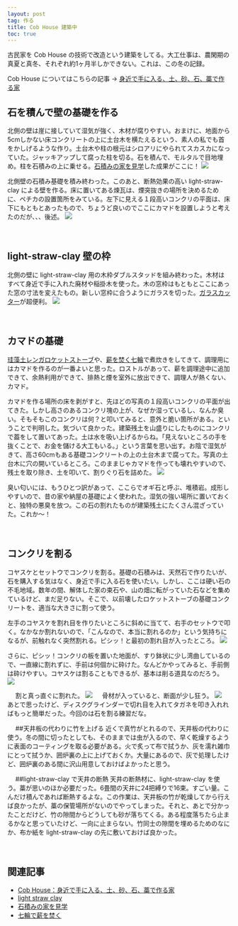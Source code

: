 ```yaml
---
layout: post
tag: 作る
title: Cob House 建築中
toc: true
---
```


古民家を Cob House の技術で改造という建築をしてる。大工仕事は、農閑期の真夏と真冬、それぞれ約1ヶ月半しかできない。これは、この冬の記録。

Cob House についてはこちらの記事 → [身近で手に入る、土、砂、石、藁で作る家](http://kobapan.com/blog/2017/09/30/cob-house.html)


## 石を積んで壁の基礎を作る

北側の壁は崖に接していて湿気が強く、木材が腐りやすい。おまけに、地面から5cmしかない床コンクリートの上に土台木を横たえるという、素人の私でも首をかしげるような作り。土台木や柱の根元はシロアリにやられてスカスカになっていた。ジャッキアップして腐った柱を切る。石を積んで、モルタルで目地埋め。柱を石積みの上に乗せる。[石積みの家を見学](http://kobapan.com/blog/2017/03/13/ishidumi.html)した成果がここに！
![](https://kobapan.com/f/26852445179_3780f8e185.jpg)
　

北側壁の石積み基礎を積み終わった。このあと、断熱効果の高い light-straw-clay による壁を作る。床に置いてある煉瓦は、煙突抜きの場所を決めるために、ペチカの設置箇所をみている。左下に見える１段高いコンクリの平面は、床下にもともとあったもので、ちょうど良いのでここにカマドを設置しようと考えたのだが、、、後述。
![](https://kobapan.com/f/26852458949_fc4a8aa5b4.jpg)

　
## light-straw-clay 壁の枠

北側の壁に light-straw-clay 用の木枠ダブルスタッドを組み終わった。木材はすべて身近で手に入れた廃材や稲掛木を使った。木の窓枠はもともとここにあった窓の寸法を変えたもの。新しい窓枠に合うようにガラスを切った。<a href="https://amzn.to/2LAHrDi">ガラスカッター</a>が超便利。
![](https://kobapan.com/f/27395321298_e05502c8e2.jpg)

　
## カマドの基礎
[珪藻土レンガロケットストーブ](http://kobapan.com/blog/2017/02/18/rocket.html)や、[薪を焚く七輪](http://kobapan.com/blog/2017/03/23/hichirin.html)で煮炊きをしてきて、調理用にはカマドを作るのが一番よいと思った。ロストルがあって、薪を調理途中に追加できて、余熱利用ができて、排熱と煙を室外に放出できて、調理人が熱くない、カマド。

カマドを作る場所の床を剥がすと、先ほどの写真の１段高いコンクリの平面が出てきた。しかし高さのあるコンクリ塊の上が、なぜか湿っているし、なんか臭い。そもそもこのコンクリは何？と叩いてみると、意外と脆い箇所がある。ということで判明した。気づいて良かった。建築残土を山盛りにしたものにコンクリで葢をして置いてあった。土は水を吸い上げるからね。「見えないところの手を抜くことで、お金を儲ける大工もいる。」という言葉を思い出す。お陰で湿気がきて、高さ60cmもある基礎コンクリートの上の土台木まで腐ってた。写真の土台木に穴の開いているところ。このままじゃカマドを作っても壊れやすいので、残土を取り除き、土を叩いて、割りぐり石を詰めた。
![](https://kobapan.com/f/26396771967_2ca81d9b4a.jpg)

臭い匂いには、もうひとつ訳があって、ここらでオギ石と呼ぶ、堆積岩。成形しやすいので、昔の家や納屋の基礎によく使われた。湿気の強い場所に置いておくと、独特の悪臭を放つ。この石の割れたものが建築残土にたくさん混ざっていた。これか～！

　
## コンクリを割る
コヤスケとセットウでコンクリを割る。基礎の石積みは、天然石で作りたいが、石を購入する気はなく、身近で手に入る石を使いたい。しかし、ここは硬い石の不毛地域。数年の間、解体した家の束石や、山の畑に転がっていた石などを集めているけど、まだ足りない。そこで、以前壊したロケットストーブの基礎コンクリートを、適当な大きさに割って使う。

左手のコヤスケを割れ目を作りたいところに斜めに当てて、右手のセットウで叩く。なかなか割れないので、「こんなので、本当に割れるのか」という気持ちになるが、前触れなく突然割れる。ピシッ！と最初の割れ目が入ったところ。
![](https://kobapan.com/f/24976005098_788dcd2462.jpg)
　

さらに、ピシッ！コンクリの板を置いた地面が、すり鉢状に少し湾曲しているので、一直線に割れずに、手前は何個かに砕けた。なんどかやってみると、手前側は砕けやすい。コヤスケは割ることもできるが、基本は削る道具なのだろう。
![](https://kobapan.com/f/37961327995_8de060063c.jpg)

　
割と真っ直ぐに割れた。
![](https://kobapan.com/f/38817306642_769c69f85d.jpg)
　
骨材が入っていると、断面が少し狂う。
![](https://kobapan.com/f/27071938039_ff1876b73a.jpg)
　
あとで思ったけど、ディスクグラインダーで切れ目を入れてタガネを叩き入れればもっと簡単だった。今回のは石を割る練習だな。

　
##天井板の代わりに竹を上げる
近くで真竹がとれるので、天井板の代わりに使う。冬の間に切ったとしても、そのままでは虫が入るので、早く乾燥するように表面のコーティングを取る必要がある。火で炙って布で拭うか、灰を濡れ雑巾にとって拭うか、囲炉裏の上に上げておくか。大量にあるので、灰で処理したけど、囲炉裏のある間に沢山用意しておけばよかったと思う。

　
##light-straw-clay で天井の断熱
天井の断熱材に、light-straw-clay を使う。藁が思いのほか必要だった。6畳間の天井に24把縛りで16束。すごい量。こんだけ積んであれば断熱するよな。この作業は、天井板の竹が乾燥してから行えば良かったが、藁の保管場所がないのでやってしまった。それと、あとで分かったことだけど、竹の隙間からどうしても砂が落ちてくる。ある程度落ちたら止まるかなと思っていたけど、一向に止まらない。竹同士の隙間を埋めるためのなにか、布か紙を light-straw-clay の先に敷いておけば良かった。


　
## 関連記事
- [Cob House：身近で手に入る、土、砂、石、藁で作る家](http://kobapan.com/blog/2017/09/30/cob-house.html)
- [light straw clay](http://kobapan.com/blog/2017/12/01/light-straw-clay.html)
- [石積みの家を見学](http://kobapan.com/blog/2017/03/13/ishidumi.html)
- [七輪で薪を焚く](http://kobapan.com/blog/2017/03/23/hichirin.html)

